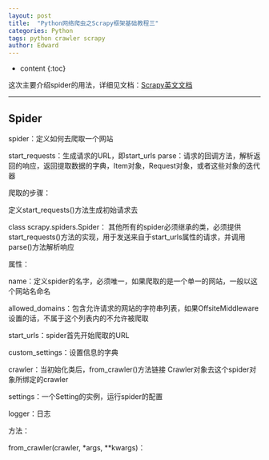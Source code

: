 ```yaml
---
layout: post
title:  "Python网络爬虫之Scrapy框架基础教程三"
categories: Python
tags: python crawler scrapy
author: Edward
---
```


* content
{:toc}

这次主要介绍spider的用法，详细见文档：[Scrapy英文文档](https://doc.scrapy.org/en/latest/intro/tutorial.html)

--------------------

## Spider
spider：定义如何去爬取一个网站

start_requests：生成请求的URL，即start_urls
parse：请求的回调方法，解析返回的响应，返回提取数据的字典，Item对象，Request对象，或者这些对象的迭代器

爬取的步骤：

定义start_requests()方法生成初始请求去


class scrapy.spiders.Spider：
其他所有的spider必须继承的类，必须提供start_requests()方法的实现，用于发送来自于start_urls属性的请求，并调用parse()方法解析响应

属性：

name：定义spider的名字，必须唯一，如果爬取的是一个单一的网站，一般以这个网站名命名

allowed_domains：包含允许请求的网站的字符串列表，如果OffsiteMiddleware设置的话，不属于这个列表内的不允许被爬取

start_urls：spider首先开始爬取的URL

custom_settings：设置信息的字典

crawler：当初始化类后，from_crawler()方法链接 Crawler对象去这个spider对象所绑定的crawler

settings：一个Setting的实例，运行spider的配置

logger：日志

方法：

from_crawler(crawler, *args, **kwargs)：